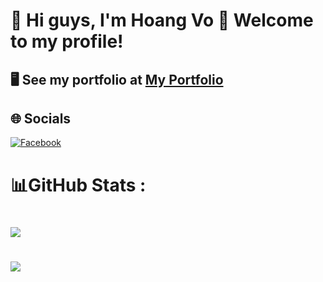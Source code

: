 # 👋 Hi guys, I'm Hoang Vo 🦁 Welcome to my profile!
## 🖥️ See my portfolio at [My Portfolio](https://portfolio-lionblackk.vercel.app/)
## 🌐 Socials
[![Facebook](https://img.shields.io/badge/Facebook-%231877F2.svg?logo=Facebook&logoColor=white)](https://facebook.com/clone.hoang.vo) 
# 📊GitHub Stats :
# ![](https://github-readme-stats.vercel.app/api?username=LionBlackk&theme=gruvbox-duo&hide_border=false&include_all_commits=false&count_private=false)<br/>
# ![](https://streak-stats.demolab.com/?user=LionBlackk)<br/>
